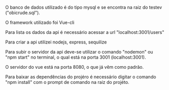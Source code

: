 
O banco de dados utilizado é do tipo mysql e se encontra na raiz do testev ("obicrude.sql").

O framework utilizado foi Vue-cli

Para lista os dados da api é necessário acessar a url "localhost:3001/users" 

Para criar a api utilizei nodejs, express, sequilize

Para subir o servidor da api deve-se utilizar o comando "nodemon" ou "npm start" no terminal,
o qual está na porta 3001 (localhost:3001).

O servidor do vue está na porta 8080, o que já vêm como padrão.

Para baixar as dependências do projéro é necessário digitar o comando 
"npm install" com o prompt de comando na raiz do projéto.